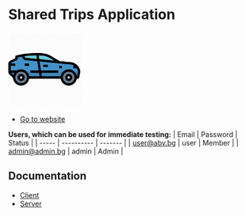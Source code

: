 # Shared Trips Application
<img src="https://raw.githubusercontent.com/MihailValkov/shared-trips/main/client/src/assets/static/images/trip-logo.png" width="150" height="150">

- [Go to website](https://shared-travel.herokuapp.com)

**Users, which can be used for immediate testing:**
| Email          | Password   | Status  | 
| -----          | ---------- | ------- |
| user@abv.bg    | user       | Member  | 
| admin@admin.bg | admin      | Admin   | 

## Documentation
- [Client](https://github.com/MihailValkov/shared-trips/blob/main/client/README.md)
- [Server](https://github.com/MihailValkov/shared-trips/blob/main/server/readMe.md)
